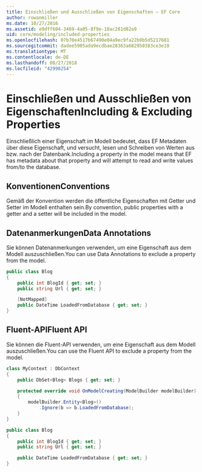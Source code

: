 ```yaml
---
title: Einschließen und Ausschließen von Eigenschaften – EF Core
author: rowanmiller
ms.date: 10/27/2016
ms.assetid: e9dff604-3469-4a05-8f9e-18ac281d82a9
uid: core/modeling/included-properties
ms.openlocfilehash: 07b70e4517b67490e04a9ec9fa22b9b5d5217681
ms.sourcegitcommit: dadee5905ada9ecdbae28363a682950383ce3e10
ms.translationtype: MT
ms.contentlocale: de-DE
ms.lasthandoff: 08/27/2018
ms.locfileid: "42998254"
---
```

# <a name="including--excluding-properties"></a><span data-ttu-id="70819-102">Einschließen und Ausschließen von Eigenschaften</span><span class="sxs-lookup"><span data-stu-id="70819-102">Including & Excluding Properties</span></span>

<span data-ttu-id="70819-103">Einschließlich einer Eigenschaft im Modell bedeutet, dass EF Metadaten über diese Eigenschaft, und versucht, lesen und Schreiben von Werten aus bzw. nach der Datenbank.</span><span class="sxs-lookup"><span data-stu-id="70819-103">Including a property in the model means that EF has metadata about that property and will attempt to read and write values from/to the database.</span></span>

## <a name="conventions"></a><span data-ttu-id="70819-104">Konventionen</span><span class="sxs-lookup"><span data-stu-id="70819-104">Conventions</span></span>

<span data-ttu-id="70819-105">Gemäß der Konvention werden die öffentliche Eigenschaften mit Getter und Setter im Modell enthalten sein.</span><span class="sxs-lookup"><span data-stu-id="70819-105">By convention, public properties with a getter and a setter will be included in the model.</span></span>

## <a name="data-annotations"></a><span data-ttu-id="70819-106">Datenanmerkungen</span><span class="sxs-lookup"><span data-stu-id="70819-106">Data Annotations</span></span>

<span data-ttu-id="70819-107">Sie können Datenanmerkungen verwenden, um eine Eigenschaft aus dem Modell auszuschließen.</span><span class="sxs-lookup"><span data-stu-id="70819-107">You can use Data Annotations to exclude a property from the model.</span></span>

<!-- [!code-csharp[Main](samples/core/Modeling/DataAnnotations/Samples/IgnoreProperty.cs?highlight=6)] -->
``` csharp
public class Blog
{
    public int BlogId { get; set; }
    public string Url { get; set; }

    [NotMapped]
    public DateTime LoadedFromDatabase { get; set; }
}
```

## <a name="fluent-api"></a><span data-ttu-id="70819-108">Fluent-API</span><span class="sxs-lookup"><span data-stu-id="70819-108">Fluent API</span></span>

<span data-ttu-id="70819-109">Sie können die Fluent-API verwenden, um eine Eigenschaft aus dem Modell auszuschließen.</span><span class="sxs-lookup"><span data-stu-id="70819-109">You can use the Fluent API to exclude a property from the model.</span></span>

<!-- [!code-csharp[Main](samples/core/Modeling/FluentAPI/Samples/IgnoreProperty.cs?highlight=7,8)] -->
``` csharp
class MyContext : DbContext
{
    public DbSet<Blog> Blogs { get; set; }

    protected override void OnModelCreating(ModelBuilder modelBuilder)
    {
        modelBuilder.Entity<Blog>()
            .Ignore(b => b.LoadedFromDatabase);
    }
}

public class Blog
{
    public int BlogId { get; set; }
    public string Url { get; set; }

    public DateTime LoadedFromDatabase { get; set; }
}
```
